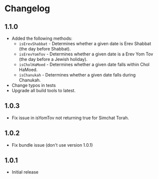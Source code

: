 # Changelog

## 1.1.0

- Added the following methods:
  - `isErevShabbat` - Determines whether a given date is Erev Shabbat (the day before Shabbat).
  - `isErevYomTov` - Determines whether a given date is a Erev Yom Tov (the day before a Jewish holiday).
  - `isCholHaMoed` - Determines whether a given date falls within Chol HaMoed.
  - `isChanukah` - Determines whether a given date falls during Chanukah.
- Change typos in tests
- Upgrade all build tools to latest.


## 1.0.3

- Fix issue in isYomTov not returning true for Simchat Torah.

## 1.0.2

- Fix bundle issue (don't use version 1.0.1)

## 1.0.1

- Initial release
